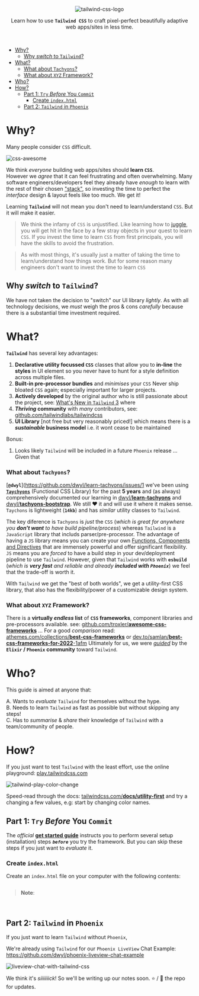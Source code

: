 <div align="center">

![tailwind-css-logo](https://user-images.githubusercontent.com/194400/174442927-3476e0a5-eca7-43fd-b68c-5a3f3248e1f8.svg)

Learn how to use **`Tailwind CSS`** 
to craft pixel-perfect 
beautifully adaptive 
web apps/sites
in less time.

</div>
<br />

- [Why?](#why)
  - [Why _switch_ to `Tailwind`?](#why-switch-to-tailwind)
- [What?](#what)
    - [What about `Tachyons`?](#what-about-tachyons)
    - [What about `XYZ` Framework?](#what-about-xyz-framework)
- [Who?](#who)
- [How?](#how)
  - [Part 1: `Try` _Before_ You `Commit`](#part-1-try-before-you-commit)
    - [Create `index.html`](#create-indexhtml)
  - [Part 2: `Tailwind` in `Phoenix`](#part-2-tailwind-in-phoenix)


# Why?

Many people consider 
`CSS` difficult.

![css-awesome](https://cloud.githubusercontent.com/assets/194400/25721528/adec307c-3108-11e7-8f66-10edae56e6f0.png)

We think _everyone_ building web apps/sites
should **learn `CSS`**. <br />
However we _agree_ that it can feel frustrating 
and often overwhelming.
Many software engineers/developers
feel they already have _enough_ to learn
with the rest of their chosen 
["stack"](https://github.com/dwyl/technology-stack),
so investing the time 
to perfect the _interface_ design & layout 
feels like too much.
We get it!


Learning **`Tailwind`** 
will not mean 
you don't need to learn/understand `CSS`.
But it will make it easier.


> We think the infamy of `CSS` is unjustified.
Like learning how to 
[juggle](https://en.wikipedia.org/wiki/Juggling),
you will get hit in the face 
by a few stray objects
in your quest to learn `CSS`.
If you invest the time 
to learn `CSS` from first principals,
you will have the skills
to avoid the frustration.


> As with most things,
it's usually just a matter of taking the time 
to learn/understand how things work.
But for some reason many engineers 
don't want to invest the time 
to learn `CSS` 



## Why _switch_ to `Tailwind`? 

We have not taken the decision to "switch"
our UI library _lightly_.
As with all technology decisions,
we _must_ weigh the pros & cons _carefully_
because there is a substantial time investment required.

# What?



**`Tailwind`** has several key advantages:

1. **Declarative utility focussed `CSS`** classes
   that allow you to **in-line** the **styles** in UI element
   so you never have to hunt for a style definition across multiple files.
2. **Built-in pre-processor bundles** and _minimises_ your `CSS`
   Never ship bloated `CSS` again; especially important for larger projects.
3. **Actively developed** by the original author 
   who is still passionate about the project,
   see: 
   [What's New in `Tailwind` 3](https://www.youtube.com/watch?v=nOQyWbPO2Ds&t=137s&ab_channel=TailwindLabs)
   where 
4. **_Thriving_ community** with _many_ contributors, 
   see: [github.com/tailwindlabs/tailwindcss](https://github.com/tailwindlabs/tailwindcss)
5. **UI Library** [not free but very reasonably priced!]
   which means there is a **_sustainable_ business model** 
   i.e. it wont cease to be maintained

Bonus:

1. Looks likely `Tailwind` will be included 
   in a future `Phoenix` release ...
   Given that 


### What about `Tachyons`?

[**`@dwyl`**](https://github.com/dwyl/learn-tachyons/issues/1
we've been using 
[**`Taychyons`**](https://github.com/tachyons-css/tachyons/#docs)
(Functional CSS Library)
for the past **5 years**
and (as always) comprehensively 
documented our learning in
[dwyl/**learn-tachyons**](https://github.com/dwyl/learn-tachyons)
and 
[dwyl/**tachyons-bootstrap**](https://github.com/dwyl/tachyons-bootstrap).
We still ❤️ it and will use it where it makes sense.
`Taychons` is lightweight (**`14kb`**)
and has _similar_ utility classes to `Tailwind`.

The key diference is `Tachyons` is _just_ the `CSS` 
(_which is great for anywhere 
you **don't want** to have 
build pipeline/process_)
whereas `Tailwind` is a `JavaScript` library
that includs parser/pre-processor.
The advantage of having a `JS` library
means you can create your own
[Functions, Components and Directives](https://tailwindcss.com/docs/functions-and-directives)
that are immensely powerful 
and offer significant flexibility.
`JS` means you are _forced_ 
to have a build step in your dev/deployment pipeline
to use `Tailwind`.
However, given that `Tailwind` works with **`esbuild`** 
(_which is **very fast** and reliable 
and already **included with `Phoenix`**_)
we feel that the trade-off is worth it. 

With `Tailwind` we get the "best of both worlds",
we get a utility-first CSS library,
that also has the flexibility/power 
of a customizable design system.


### What about `XYZ` Framework?

There is a **virtually _endless_ list**
of **`CSS` frameworks**, 
component libraries and pre-processors available.
see: 
[github.com/troxler/**awesome-css-frameworks**](https://github.com/troxler/awesome-css-frameworks) 
...
For a good _comparison_
read:
[athemes.com/collections/**best-css-frameworks**](https://athemes.com/collections/best-css-frameworks/)
or
[dev.to/samlan/**best-css-frameworks-for-2022**-1afm](https://dev.to/samlan/best-css-frameworks-for-2022-1afm)
Ultimately for us, 
we were 
[_guided_](https://github.com/dwyl/technology-stack/issues/94) 
by the 
**`Elixir` / `Phoenix` community** toward `Tailwind`.




# Who?

This guide is aimed at anyone
that:

A. Wants to _evaluate_ `Tailwind` for themselves
without the hype. <br />
B. Needs to learn `Tailwind` 
as fast as possible
but without skipping any steps! <br />
C. Has to _summarise_ & _share_ 
their knowledge of `Tailwind`
with a team/community of people.

# How? 

If you just want to test
`Tailwind` with the least effort,
use the online playground:
[play.tailwindcss.com](https://play.tailwindcss.com/)

![tailwind-play-color-change](https://user-images.githubusercontent.com/194400/174629457-cda42165-8242-4f04-afe1-8d7c75da6c2b.gif)


Speed-read through the docs: 
[tailwindcss.com/**docs/utility-first**](https://tailwindcss.com/docs/utility-first)
and try a changing a few values,
e.g: start by changing color names.

## Part 1: `Try` _Before_ You `Commit` 

The _official_
[**get started guide**](https://tailwindcss.com/docs/installation)
instructs you to perform several setup (installation) steps 
***`before`***
you try the framework. 
But you can skip these steps
if you just want to _evaluate_ it.

### Create `index.html`

Create an `index.html` file 
on your computer 
with the following contents:

```html

```

> **Note**: 


<br />

## Part 2: `Tailwind` in `Phoenix`



If you just want to learn `Tailwind` without `Phoenix`,






We're already using `Tailwind` for our `Phoenix LiveView` Chat Example:
https://github.com/dwyl/phoenix-liveview-chat-example

![liveview-chat-with-tailwind-css](https://user-images.githubusercontent.com/194400/174119023-bb83f5f4-867c-4bfa-a005-26b39c700137.gif)

We think it's _siiiiiiick_!
So we'll be writing up our notes soon.
⭐ / 👀 the repo for updates. 

